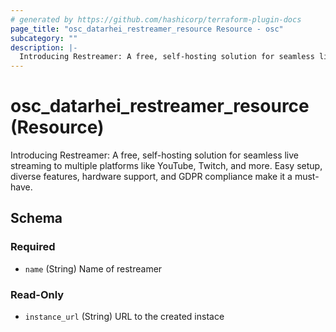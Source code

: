 ```yaml
---
# generated by https://github.com/hashicorp/terraform-plugin-docs
page_title: "osc_datarhei_restreamer_resource Resource - osc"
subcategory: ""
description: |-
  Introducing Restreamer: A free, self-hosting solution for seamless live streaming to multiple platforms like YouTube, Twitch, and more. Easy setup, diverse features, hardware support, and GDPR compliance make it a must-have.
---
```


# osc_datarhei_restreamer_resource (Resource)

Introducing Restreamer: A free, self-hosting solution for seamless live streaming to multiple platforms like YouTube, Twitch, and more. Easy setup, diverse features, hardware support, and GDPR compliance make it a must-have.



<!-- schema generated by tfplugindocs -->
## Schema

### Required

- `name` (String) Name of restreamer

### Read-Only

- `instance_url` (String) URL to the created instace
